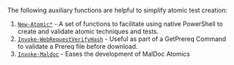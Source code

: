 The following auxiliary functions are helpful to simplify atomic test creation:

1) [`New-Atomic*`](https://github.com/redcanaryco/invoke-atomicredteam/wiki/New-Atomic*-Technique-Test-Creation-Functions) - A set of functions to facilitate using native PowerShell to create and validate atomic techniques and tests.
2) [`Invoke-WebRequestVerifyHash`](https://github.com/redcanaryco/invoke-atomicredteam/wiki/Invoke-WebRequestVerifyHash) - Useful as part of a GetPrereq Command to validate a Prereq file before download.
3) [`Invoke-Maldoc`](https://github.com/redcanaryco/invoke-atomicredteam/wiki/Invoke-MalDoc) - Eases the development of MalDoc Atomics